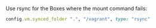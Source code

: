 Use rsync for the Boxes where the mount command fails:

```ruby
config.vm.synced_folder ".", "/vagrant", type: "rsync"
```
